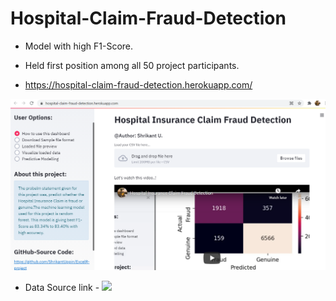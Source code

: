 # Hospital-Claim-Fraud-Detection

* Model with high F1-Score.
* Held first position among all 50 project participants.
 
* https://hospital-claim-fraud-detection.herokuapp.com/

![](https://github.com/ShrikantUppin/Hospital-Claim-Fraud-Detection/blob/main/heroku_app_image.png?raw=true)

* Data Source link - ![](https://drive.google.com/file/d/14PsuKWFvZeBkv_B-AsAZB8fVNPMFmaF7/view?usp=sharing)

